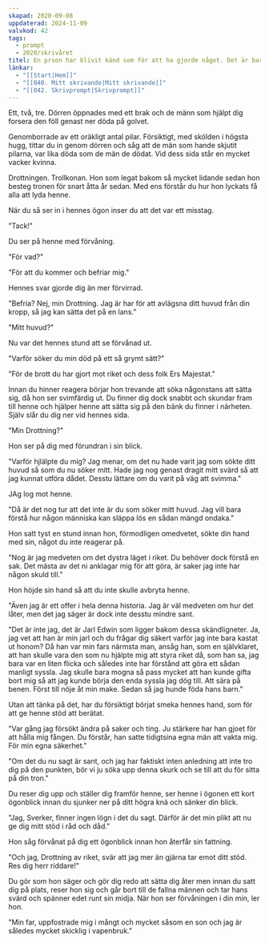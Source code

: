 ```yaml
---
skapad: 2020-09-08
uppdaterad: 2024-11-09
valvkod: 42
tags:
  - prompt
  - 2020/skrivåret
titel: En prson har blivit känd som för att ha gjorde något. Det är bara det att det int var den personen som gjorde det
länkar:
  - "[[Start|Hem]]"
  - "[[040. Mitt skrivande|Mitt skrivande]]"
  - "[[042. Skrivprompt|Skrivprompt]]"
---
```

Ett, två, tre. Dörren öppnades med ett brak och de männ som hjälpt dig forsera den föll genast ner döda på golvet. 

Genomborrade av ett oräkligt antal pilar. Försiktigt, med skölden i högsta hugg, tittar du in genom dörren och såg att de män som hande skjutit pilarna, var lika döda som de män de dödat. Vid dess sida står en mycket vacker kvinna.

Drottningen. Trollkonan. Hon som legat bakom så mycket lidande sedan hon besteg tronen för snart åtta år sedan. Med ens förstår du hur hon lyckats få alla att lyda henne.

När du så ser in i hennes ögon inser du att det var ett misstag.

"Tack!"

Du ser på henne med förvåning.

"För vad?"

"För att du kommer och befriar mig."

Hennes svar gjorde dig än mer förvirrad.

"Befria? Nej, min Drottning. Jag är har för att avlägsna ditt huvud från din kropp, så jag kan sätta det på en lans."

"Mitt huvud?"

Nu var det hennes stund att se förvånad ut.

"Varför söker du min död på ett så grymt sätt?"

"För de brott du har gjort mot riket och dess folk Ers Majestat."

Innan du hinner reagera börjar hon trevande att söka någonstans att sätta sig, då hon ser svimfärdig ut. Du finner dig dock snabbt och skundar fram till henne och hjälper henne att sätta sig på den bänk du finner i närheten. Själv slår du dig ner vid hennes sida.

"Min Drottning?"

Hon ser på dig med förundran i sin blick.

"Varför hjlälpte du mig? Jag menar, om det nu hade varit jag som sökte ditt huvud så som du nu söker mitt. Hade jag nog genast dragit mitt svärd så att jag kunnat utföra dådet. Desstu lättare om du varit på väg att svimma."

JAg log mot henne.

"Då är det nog tur att det inte är du som söker mitt huvud. Jag vill bara förstå hur någon människa kan släppa lös en sådan mängd ondaka."

Hon satt tyst en stund innan hon, förmodligen omedvetet, sökte din hand med sin, något du inte reagerar på.

"Nog är jag medveten om det dystra läget i riket. Du behöver dock förstå en sak. Det mästa av det ni anklagar mig för att göra, är saker jag inte har någon skuld till."

Hon höjde sin hand så att du inte skulle avbryta henne.

"Även jag är ett offer i hela denna historia. Jag är väl medveten om hur det låter, men det jag säger är dock inte desstu mindre sant.

"Det är inte jag, det är Jarl Edwin som ligger bakom dessa skändligneter. Ja, jag vet att han är min jarl och du frågar dig säkert varför jag inte bara kastat ut honom? Då han var min fars närmsta man, ansåg han, som en självklaret, att han skulle vara den som nu hjälpte mig att styra riket då, som han sa, jag bara var en liten flicka och således inte har förstånd att göra ett sådan manligt syssla. Jag skulle bara mogna så pass mycket att han kunde gifta bort mig så att jag kunde börja den enda syssla jag dög till. Att sära på benen. Först till nöje åt min make. Sedan så jag hunde föda hans barn."

Utan att tänka på det, har du försiktigt börjat smeka hennes hand, som för att ge henne stöd att berätat.

"Var gång jag försökt ändra på saker och ting. Ju stärkere har han gjoet för att hålla mig fången. Du förstår, han satte tidigtsina egna män att vakta mig. För min egna säkerhet."

"Om det du nu sagt är sant, och jag har faktiskt inten anledning att inte tro dig på den punkten, bör vi ju söka upp denna skurk och se till att du för sitta på din tron."

Du reser dig upp och ställer dig framför henne, ser henne i ögonen ett kort ögonblick innan du sjunker ner på ditt högra knä och sänker din blick.

"Jag, Sverker, finner ingen lögn i det du sagt. Därför är det min plikt att nu ge dig mitt stöd i råd och dåd."

Hon såg förvånat på dig ett ögonblick innan hon återfår sin fattning.

"Och jag, Drottning av riket, svär att jag mer än gjärna tar emot ditt stöd. Res dig herr riddare!"

Du gör som hon säger och  gör dig redo att sätta dig åter men innan du satt dig på plats, reser hon sig och går bort till de fallna männen och tar hans svärd och spänner edet runt sin midja. När hon ser förvåningen i din min, ler hon.

"Min far, uppfostrade mig i mångt och mycket såsom en son och jag är således mycket skicklig i vapenbruk."